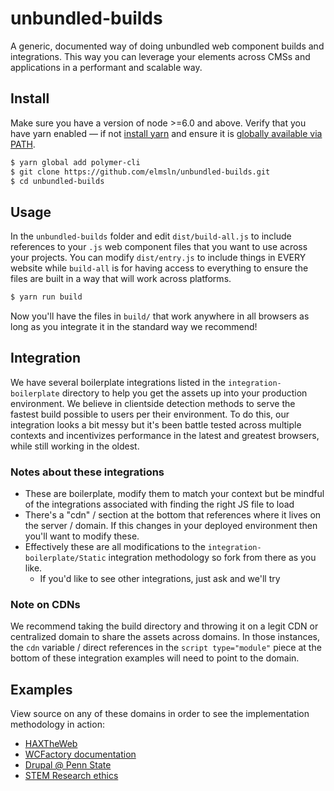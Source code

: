 # unbundled-builds
A generic, documented way of doing unbundled web component builds and integrations. This way you can leverage your elements across CMSs and applications in a performant and scalable way.

## Install
Make sure you have a version of node >=6.0 and above.
Verify that you have yarn enabled — if not [install yarn](https://yarnpkg.com/lang/en/docs/install/) and ensure it is [globally available via PATH](https://yarnpkg.com/lang/en/docs/cli/global/).
```bash
$ yarn global add polymer-cli
$ git clone https://github.com/elmsln/unbundled-builds.git
$ cd unbundled-builds
```

## Usage
In the `unbundled-builds` folder and edit `dist/build-all.js` to include references to your `.js` web component files that you want to use across your projects. You can modify `dist/entry.js` to include things in EVERY website while `build-all` is for having access to everything to ensure the files are built in a way that will work across platforms.

```bash
$ yarn run build
```
Now you'll have the files in `build/` that work anywhere in all browsers as long as you integrate it in the standard way we recommend!

## Integration
We have several boilerplate integrations listed in the `integration-boilerplate` directory to help you get the assets up into your production environment. We believe in clientside detection methods to serve the fastest build possible to users per their environment. To do this, our integration looks a bit messy but it's been battle tested across multiple contexts and incentivizes performance in the latest and greatest browsers, while still working in the oldest.

### Notes about these integrations
- These are boilerplate, modify them to match your context but be mindful of the integrations associated with finding the right JS file to load
- There's a "cdn" / section at the bottom that references where it lives on the server / domain. If this changes in your deployed environment then you'll want to modify these.
- Effectively these are all modifications to the `integration-boilerplate/Static` integration methodology so fork from there as you like.
  - If you'd like to see other integrations, just ask and we'll try

### Note on CDNs
We recommend taking the build directory and throwing it on a legit CDN or centralized domain to share the assets across domains. In those instances, the `cdn` variable / direct references in the `script type="module"` piece at the bottom of these integration examples will need to point to the domain.

## Examples
View source on any of these domains in order to see the implementation methodology in action:
- [HAXTheWeb](https://haxtheweb.org)
- [WCFactory documentation](https://wcfactory.js.org)
- [Drupal @ Penn State](https://drupal.psu.edu)
- [STEM Research ethics](https://stem-researchethics.psu.edu/ru004)
